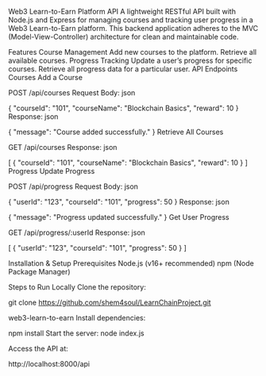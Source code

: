 Web3 Learn-to-Earn Platform API
A lightweight RESTful API built with Node.js and Express for managing courses and tracking user progress in a Web3 Learn-to-Earn platform. This backend application adheres to the MVC (Model-View-Controller) architecture for clean and maintainable code.

Features
Course Management
Add new courses to the platform.
Retrieve all available courses.
Progress Tracking
Update a user’s progress for specific courses.
Retrieve all progress data for a particular user.
API Endpoints
Courses
Add a Course

POST /api/courses
Request Body:
json

{
  "courseId": "101",
  "courseName": "Blockchain Basics",
  "reward": 10
}
Response:
json

{
  "message": "Course added successfully."
}
Retrieve All Courses

GET /api/courses
Response:
json

[
  {
    "courseId": "101",
    "courseName": "Blockchain Basics",
    "reward": 10
  }
]
Progress
Update Progress

POST /api/progress
Request Body:
json

{
  "userId": "123",
  "courseId": "101",
  "progress": 50
}
Response:
json

{
  "message": "Progress updated successfully."
}
Get User Progress

GET /api/progress/:userId
Response:
json

[
  {
    "userId": "123",
    "courseId": "101",
    "progress": 50
  }
]


Installation & Setup
Prerequisites
Node.js (v16+ recommended)
npm (Node Package Manager)

Steps to Run Locally
Clone the repository:


git clone https://github.com/shem4soul/LearnChainProject.git

web3-learn-to-earn
Install dependencies:


npm install
Start the server:
node index.js

Access the API at:


http://localhost:8000/api
